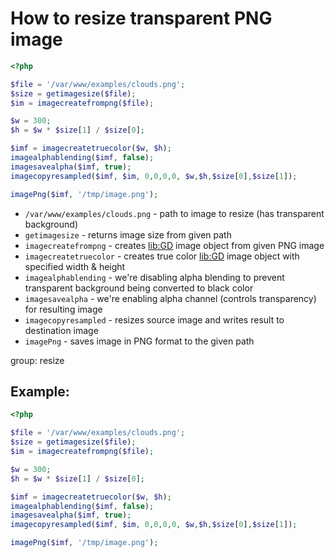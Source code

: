 # How to resize transparent PNG image

```php
<?php

$file = '/var/www/examples/clouds.png';
$size = getimagesize($file);
$im = imagecreatefrompng($file);

$w = 300;
$h = $w * $size[1] / $size[0];

$imf = imagecreatetruecolor($w, $h);
imagealphablending($imf, false);
imagesavealpha($imf, true);
imagecopyresampled($imf, $im, 0,0,0,0, $w,$h,$size[0],$size[1]);

imagePng($imf, '/tmp/image.png');
```

- `/var/www/examples/clouds.png` - path to image to resize (has transparent background)
- `getimagesize` - returns image size from given path
- `imagecreatefrompng` - creates [lib:GD](https://onelinerhub.com/php-gd/how-to-install-gd-for-php-on-ubuntu-ubuntuversion) image object from given PNG image
- `imagecreatetruecolor` - creates true color [lib:GD](https://onelinerhub.com/php-gd/how-to-install-gd-for-php-on-ubuntu-ubuntuversion) image object with specified width & height
- `imagealphablending` - we're disabling alpha blending to prevent transparent background being converted to black color
- `imagesavealpha` - we're enabling alpha channel (controls transparency) for resulting image
- `imagecopyresampled` - resizes source image and writes result to destination image
- `imagePng` - saves image in PNG format to the given path

group: resize

## Example: 
```php
<?php

$file = '/var/www/examples/clouds.png';
$size = getimagesize($file);
$im = imagecreatefrompng($file);

$w = 300;
$h = $w * $size[1] / $size[0];

$imf = imagecreatetruecolor($w, $h);
imagealphablending($imf, false);
imagesavealpha($imf, true);
imagecopyresampled($imf, $im, 0,0,0,0, $w,$h,$size[0],$size[1]);

imagePng($imf, '/tmp/image.png');
```


